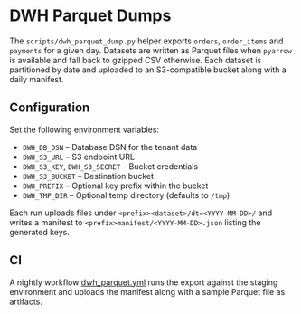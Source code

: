 # DWH Parquet Dumps

The `scripts/dwh_parquet_dump.py` helper exports `orders`, `order_items` and
`payments` for a given day. Datasets are written as Parquet files when
`pyarrow` is available and fall back to gzipped CSV otherwise. Each dataset is
partitioned by date and uploaded to an S3-compatible bucket along with a daily
manifest.

## Configuration

Set the following environment variables:

- `DWH_DB_DSN` – Database DSN for the tenant data
- `DWH_S3_URL` – S3 endpoint URL
- `DWH_S3_KEY`, `DWH_S3_SECRET` – Bucket credentials
- `DWH_S3_BUCKET` – Destination bucket
- `DWH_PREFIX` – Optional key prefix within the bucket
- `DWH_TMP_DIR` – Optional temp directory (defaults to `/tmp`)

Each run uploads files under `<prefix><dataset>/dt=<YYYY-MM-DD>/` and writes a
manifest to `<prefix>manifest/<YYYY-MM-DD>.json` listing the generated keys.

## CI

A nightly workflow [dwh_parquet.yml](../.github/workflows/dwh_parquet.yml) runs the export
against the staging environment and uploads the manifest along with a sample
Parquet file as artifacts.
